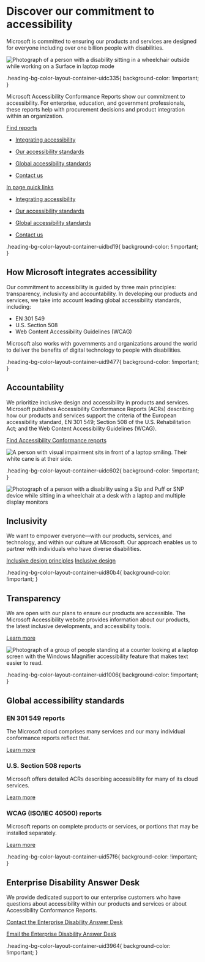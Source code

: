 # Discover our commitment to accessibility

  

Microsoft is committed to ensuring our products and services are designed for everyone including over one billion people with disabilities.

![Photograph of a person with a disability sitting in a wheelchair outside while working on a Surface in laptop mode](https://cdn-dynmedia-1.microsoft.com/is/image/microsoftcorp/Hero_Simplified-updates_2880x1500_RE2UVuY?resMode=sharp2&op_usm=1.5,0.65,15,0&wid=2880&hei=500&qlt=95&fit=constrain)

.heading-bg-color-layout-container-uidc335{ background-color: !important; }

Microsoft Accessibility Conformance Reports show our commitment to accessibility. For enterprise, education, and government professionals, these reports help with procurement decisions and product integration within an organization.

[Find reports](http://aka.ms/msacr)

- [Integrating accessibility](https://www.microsoft.com/en-us/trust-center/compliance/accessibility?rtc=1#Integrating)
    
- [Our accessibility standards](https://www.microsoft.com/en-us/trust-center/compliance/accessibility?rtc=1#accessibility)
    
- [Global accessibility standards](https://www.microsoft.com/en-us/trust-center/compliance/accessibility?rtc=1#Global1)
    
- [Contact us](https://www.microsoft.com/en-us/trust-center/compliance/accessibility?rtc=1#Contact)
    

[In page quick links](javascript:void(0))

- [Integrating accessibility](https://www.microsoft.com/en-us/trust-center/compliance/accessibility?rtc=1#Integrating)
    
- [Our accessibility standards](https://www.microsoft.com/en-us/trust-center/compliance/accessibility?rtc=1#accessibility)
    
- [Global accessibility standards](https://www.microsoft.com/en-us/trust-center/compliance/accessibility?rtc=1#Global1)
    
- [Contact us](https://www.microsoft.com/en-us/trust-center/compliance/accessibility?rtc=1#Contact)
    

.heading-bg-color-layout-container-uidbd19{ background-color: !important; }

## How Microsoft integrates accessibility

Our commitment to accessibility is guided by three main principles: transparency, inclusivity and accountability. In developing our products and services, we take into account leading global accessibility standards, including:

- EN 301 549
- U.S. Section 508
- Web Content Accessibility Guidelines (WCAG)

Microsoft also works with governments and organizations around the world to deliver the benefits of digital technology to people with disabilities.

.heading-bg-color-layout-container-uid9477{ background-color: !important; }

## Accountability

We prioritize inclusive design and accessibility in products and services. Microsoft publishes Accessibility Conformance Reports (ACRs) describing how our products and services support the criteria of the European accessibility standard, EN 301 549; Section 508 of the U.S. Rehabilitation Act; and the Web Content Accessibility Guidelines (WCAG).

[Find Accessibility Conformance reports](http://aka.ms/msacr)

![A person with visual impairment sits in front of a laptop smiling. Their white cane is at their side. ](https://cdn-dynmedia-1.microsoft.com/is/image/microsoftcorp/image_KM1_Accountability_2250x1530_RE2V5Ue?resMode=sharp2&op_usm=1.5,0.65,15,0&wid=2250&hei=1530&qlt=85&fit=constrain)

.heading-bg-color-layout-container-uidc602{ background-color: !important; }

![Photograph of a person with a disability using a Sip and Puff or SNP device while sitting in a wheelchair at a desk with a laptop and multiple display monitors](https://cdn-dynmedia-1.microsoft.com/is/image/microsoftcorp/image_KM2_Inclusivity_2250x1530_RE2V3iW?resMode=sharp2&op_usm=1.5,0.65,15,0&wid=2250&hei=1530&qlt=85&fit=constrain)

## Inclusivity

We want to empower everyone—with our products, services, and technology, and within our culture at Microsoft. Our approach enables us to partner with individuals who have diverse disabilities.

[Inclusive design principles](https://www.microsoft.com/design/) [Inclusive design](https://www.microsoft.com/design/inclusive/)

.heading-bg-color-layout-container-uid80b4{ background-color: !important; }

## Transparency

We are open with our plans to ensure our products are accessible. The Microsoft Accessibility website provides information about our products, the latest inclusive developments, and accessibility tools.

[Learn more](https://www.microsoft.com/en-us/accessibility/home)

![Photograph of a group of people standing at a counter looking at a laptop screen with the Windows Magnifier accessibility feature that makes text easier to read.](https://cdn-dynmedia-1.microsoft.com/is/image/microsoftcorp/image_KM3_Transparency_2250x1530_RE2USU8?resMode=sharp2&op_usm=1.5,0.65,15,0&wid=2250&hei=1530&qlt=85&fit=constrain)

.heading-bg-color-layout-container-uid1006{ background-color: !important; }

## Global accessibility standards

### EN 301 549 reports

The Microsoft cloud comprises many services and our many individual conformance reports reflect that.

[Learn more](https://learn.microsoft.com/en-us/compliance/regulatory/offering-EN-301-549-EU?view=o365-worldwide)

### U.S. Section 508 reports

Microsoft offers detailed ACRs describing accessibility for many of its cloud services.

[Learn more](https://learn.microsoft.com/en-us/compliance/regulatory/offering-Section-508-VPATS?view=o365-worldwide)

### WCAG (ISO/IEC 40500) reports

Microsoft reports on complete products or services, or portions that may be installed separately.

[Learn more](https://learn.microsoft.com/en-us/compliance/regulatory/offering-WCAG-2-1?view=o365-worldwide)

.heading-bg-color-layout-container-uid57f6{ background-color: !important; }

## Enterprise Disability Answer Desk

We provide dedicated support to our enterprise customers who have questions about accessibility within our products and services or about Accessibility Conformance Reports.

[Contact the Enterprise Disability Answer Desk](https://support.microsoft.com/en-us/accessibility/enterprise-answer-desk)

[Email the Enterprise Disability Answer Desk](mailto:eDAD@microsoft.com)

.heading-bg-color-layout-container-uid3964{ background-color: !important; }